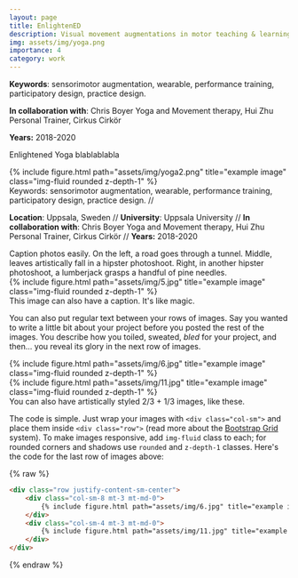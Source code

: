 ```yaml
---
layout: page
title: EnlightenED
description: Visual movement augmentations in motor teaching & learning practices
img: assets/img/yoga.png
importance: 4
category: work
---
```


**Keywords**: sensorimotor augmentation, wearable, performance training, participatory design, practice design.

**In collaboration with**: Chris Boyer Yoga and Movement therapy, Hui Zhu Personal Trainer, Cirkus Cirkör

**Years:** 2018-2020

Enlightened Yoga blablablabla

<div class="row">
    <div class="col-sm mt-2 mt-md-0">
        {% include figure.html path="assets/img/yoga2.png" title="example image" class="img-fluid rounded z-depth-1" %}
    </div>
    <div class="col-sm mt-2 mt-md-0">
      Keywords: sensorimotor augmentation, wearable, performance training, participatory design, practice design.
//
 
**Location**: Uppsala, Sweden
//
**University**: Uppsala University
//
**In collaboration with**: Chris Boyer Yoga and Movement therapy, Hui Zhu Personal Trainer, Cirkus Cirkör
//
**Years:** 2018-2020 
    </div>
   
</div>
<div class="caption">
    Caption photos easily. On the left, a road goes through a tunnel. Middle, leaves artistically fall in a hipster photoshoot. Right, in another hipster photoshoot, a lumberjack grasps a handful of pine needles.
</div>
<div class="row">
    <div class="col-sm mt-3 mt-md-0">
        {% include figure.html path="assets/img/5.jpg" title="example image" class="img-fluid rounded z-depth-1" %}
    </div>
</div>
<div class="caption">
    This image can also have a caption. It's like magic.
</div>

You can also put regular text between your rows of images.
Say you wanted to write a little bit about your project before you posted the rest of the images.
You describe how you toiled, sweated, *bled* for your project, and then... you reveal its glory in the next row of images.


<div class="row justify-content-sm-center">
    <div class="col-sm-8 mt-3 mt-md-0">
        {% include figure.html path="assets/img/6.jpg" title="example image" class="img-fluid rounded z-depth-1" %}
    </div>
    <div class="col-sm-4 mt-3 mt-md-0">
        {% include figure.html path="assets/img/11.jpg" title="example image" class="img-fluid rounded z-depth-1" %}
    </div>
</div>
<div class="caption">
    You can also have artistically styled 2/3 + 1/3 images, like these.
</div>


The code is simple.
Just wrap your images with `<div class="col-sm">` and place them inside `<div class="row">` (read more about the <a href="https://getbootstrap.com/docs/4.4/layout/grid/">Bootstrap Grid</a> system).
To make images responsive, add `img-fluid` class to each; for rounded corners and shadows use `rounded` and `z-depth-1` classes.
Here's the code for the last row of images above:

{% raw %}
```html
<div class="row justify-content-sm-center">
    <div class="col-sm-8 mt-3 mt-md-0">
        {% include figure.html path="assets/img/6.jpg" title="example image" class="img-fluid rounded z-depth-1" %}
    </div>
    <div class="col-sm-4 mt-3 mt-md-0">
        {% include figure.html path="assets/img/11.jpg" title="example image" class="img-fluid rounded z-depth-1" %}
    </div>
</div>
```
{% endraw %}
